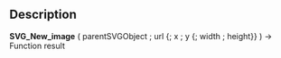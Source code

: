 ﻿<!-- nodeReference := SVG_New_image ( parentReference ; URL ; left ; top ; width ; height ) -> parentReference (Text) -> URL (Text) -> left (Real) -> top (Real) -> width (Real) -> height (Real) <- nodeReference (Text)-->## Description **SVG\_New\_image** ( parentSVGObject ; url {; x ; y {; width ; height}} ) -&gt; Function result 